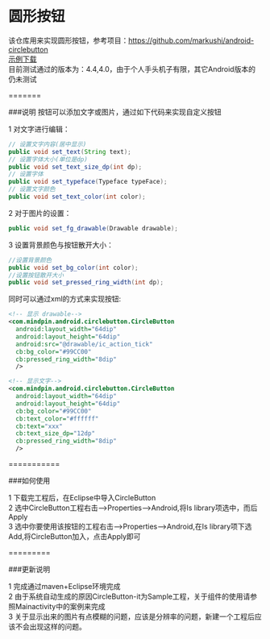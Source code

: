 圆形按钮
========

该仓库用来实现圆形按钮，参考项目：<https://github.com/markushi/android-circlebutton><br/>
[示例下载](https://github.com/david-loman/CircleButton/blob/master/CircleButton-it/bin/CircleButton-it.apk)<br/>
目前测试通过的版本为：4.4,4.0，由于个人手头机子有限，其它Android版本的仍未测试

=======

###说明
按钮可以添加文字或图片，通过如下代码来实现自定义按钮

1 对文字进行编辑：
```java
// 设置文字内容(居中显示)
public void set_text(String text);
// 设置字体大小(单位是dp)
public void set_text_size_dp(int dp);
// 设置字体
public void set_typeface(Typeface typeFace);
// 设置文字颜色
public void set_text_color(int color);
```

2 对于图片的设置：
```java
public void set_fg_drawable(Drawable drawable);
```

3 设置背景颜色与按钮散开大小：
```java
//设置背景颜色
public void set_bg_color(int color);
//设置按钮散开大小
public void set_pressed_ring_width(int dp);
``` 

同时可以通过xml的方式来实现按钮:
```xml
<!-- 显示 drawable-->
<com.mindpin.android.circlebutton.CircleButton
  android:layout_width="64dip"
  android:layout_height="64dip"
  android:src="@drawable/ic_action_tick"
  cb:bg_color="#99CC00"
  cb:pressed_ring_width="8dip"
  />

<!-- 显示文字-->
<com.mindpin.android.circlebutton.CircleButton
  android:layout_width="64dip"
  android:layout_height="64dip"
  cb:bg_color="#99CC00"
  cb:text_color="#ffffff"
  cb:text="xxx"
  cb:text_size_dp="12dp"
  cb:pressed_ring_width="8dip"
  />
```
===========

###如何使用

1 下载完工程后，在Eclipse中导入CircleButton <br/>
2 选中CircleButton工程右击-->Properties-->Android,将Is library项选中，而后Apply <br/>
3 选中你要使用该按钮的工程右击-->Properties-->Android,在Is library项下选 Add,将CircleButton加入，点击Apply即可 <br/>

=========

###更新说明

1 完成通过maven+Eclipse环境完成 <br/>
2 由于系统自动生成的原因CircleButton-it为Sample工程，关于组件的使用请参照Mainactivity中的案例来完成 <br/>
3 关于显示出来的图片有点模糊的问题，应该是分辨率的问题，新建一个工程后应该不会出现这样的问题。<br/>
